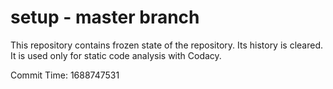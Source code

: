 # setup - master branch

This repository contains frozen state of the repository.
Its history is cleared. It is used only for static code
analysis with Codacy.

Commit Time: 1688747531